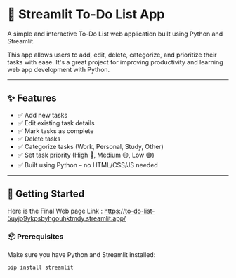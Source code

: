 # 📝 Streamlit To-Do List App

A simple and interactive To-Do List web application built using Python and Streamlit.

This app allows users to add, edit, delete, categorize, and prioritize their tasks with ease. It's a great project for improving productivity and learning web app development with Python.

---

## ✨ Features

- ✅ Add new tasks
- ✅ Edit existing task details
- ✅ Mark tasks as complete
- ✅ Delete tasks
- ✅ Categorize tasks (Work, Personal, Study, Other)
- ✅ Set task priority (High 🔴, Medium 🟡, Low 🟢)
- ✅ Built using Python – no HTML/CSS/JS needed

---

## 🚀 Getting Started

Here is the Final Web page Link :
https://to-do-list-5uyjo9ykpsbyhgouhktmdy.streamlit.app/


### 📦 Prerequisites

Make sure you have Python and Streamlit installed:

```bash
pip install streamlit


